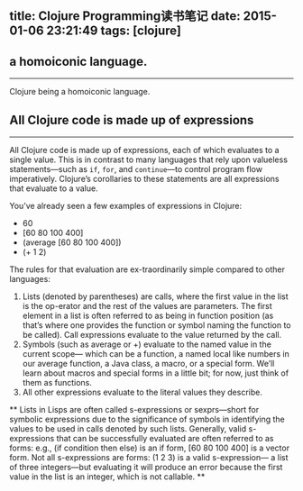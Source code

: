title: Clojure Programming读书笔记
date: 2015-01-06 23:21:49
tags: [clojure]
---
##	a homoiconic language.
********************************
Clojure being a homoiconic language.
##	All Clojure code is made up of expressions
****************************************************
All Clojure code is made up of expressions, each of which evaluates to a single value. This is in contrast to many languages that rely upon valueless statements—such as `if`, `for`, and `continue`—to control program flow imperatively. Clojure’s corollaries to these statements are all expressions that evaluate to a value.

You’ve already seen a few examples of expressions in Clojure:
+	60
+	[60 80 100 400]
+	(average [60 80 100 400])
+	(+ 1 2)

<!--more-->

The rules for that evaluation are ex-traordinarily simple compared to other languages:

1. Lists (denoted by parentheses) are calls, where the first value in the list is the op-erator and the rest of the values are parameters. The first element in a list is often referred to as being in function position (as that’s where one provides the function or symbol naming the function to be called). Call expressions evaluate to the value returned by the call.
2. Symbols (such as average or +) evaluate to the named value in the current scope— which can be a function, a named local like numbers in our average function, a Java class, a macro, or a special form. We’ll learn about macros and special forms in a little bit; for now, just think of them as functions.
3. All other expressions evaluate to the literal values they describe.

**	Lists in Lisps are often called s-expressions or sexprs—short for symbolic expressions due to the significance of symbols in identifying the values to be used in calls denoted by such lists. Generally, valid s-expressions that can be successfully evaluated are often referred to as forms: e.g., (if condition then else) is an if form, [60 80 100 400] is a vector form. Not all s-expressions are forms: (1 2 3) is a valid s-expression— a list of three integers—but evaluating it will produce an error because the first value in the list is an integer, which is not callable. **